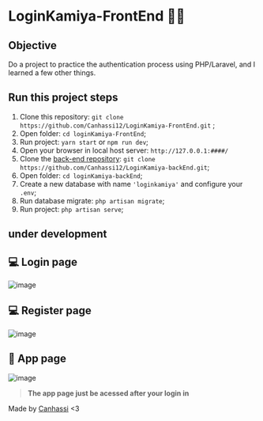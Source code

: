 # LoginKamiya-FrontEnd 🎌🥵

## Objective
Do a project to practice the authentication process using PHP/Laravel, and I learned a few other things.
## Run this project steps

1. Clone this repository: `git clone https://github.com/Canhassi12/LoginKamiya-FrontEnd.git` ;
2. Open folder: `cd loginKamiya-FrontEnd`;
3. Run project: `yarn start` or `npm run dev`;
4. Open your browser in local host server: `http://127.0.0.1:####/` 
5. Clone the [back-end repository](https://;github.com/Canhassi12/LoginKamiya-backEnd.git): `git clone https://github.com/Canhassi12/LoginKamiya-backEnd.git`;
6. Open folder: `cd loginKamiya-backEnd`;
7. Create a new database with name `'loginkamiya'` and configure your `.env`;
8. Run database migrate: `php artisan migrate`;
9. Run project: `php artisan serve`; 

## under development

## 💻​ Login page
![image](https://user-images.githubusercontent.com/80018897/185951415-afa13b5b-2636-4ecb-9bad-51192f2a6b74.png)

## 💻​ Register page
![image](https://user-images.githubusercontent.com/80018897/185951569-468c2d23-2efc-4ba6-a8d9-6691711c7088.png)

## 💾​ App page
![image](https://user-images.githubusercontent.com/80018897/185951653-7b9aeb9e-e6a4-4354-bc57-a588704b7098.png)

>**The app page just be acessed after your login in**

Made by  [Canhassi](https://github.com/Canhassi12) <3

